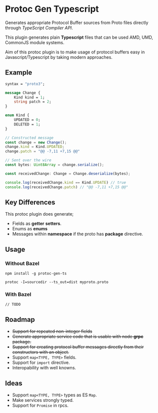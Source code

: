 # Protoc Gen Typescript

Generates appropriate Protocol Buffer sources from Proto files directly through _TypeScript Compiler API_.

This plugin generates plain **Typescript** files that can be used AMD, UMD, CommonJS module systems.

Aim of this protoc plugin is to make usage of protocol buffers easy in Javascript/Typescript by taking modern approaches.

## Example

```proto
syntax = "proto3";

message Change {
    Kind kind = 1;
    string patch = 2;
}

enum Kind {
    UPDATED = 0;
    DELETED = 1;
}
```


```typescript
// Constructed message
const change = new Change();
change.kind = Kind.UPDATED;
change.patch = "@@ -7,11 +7,15 @@"

// Sent over the wire
const bytes: Uint8Array = change.serialize();

const receivedChange: Change = Change.deserialize(bytes);

console.log(receivedChange.kind == Kind.UPDATE) // true
console.log(receivedChange.patch) // "@@ -7,11 +7,15 @@"

```


## Key Differences

This protoc plugin does generate;

- Fields as **getter** **setters**.
- Enums as **enums**
- Messages within **namespace** if the proto has **package** directive.


## Usage

### Without Bazel
```
npm install -g protoc-gen-ts

protoc -I=sourcedir --ts_out=dist myproto.proto
```
### With Bazel
```
// TODO
```

## Roadmap

- <s>Support for repeated non-integer fields</s>
- <s>Generate appropriate service code that is usable with node **grpc** package.</s>
- <s>Support for creating protocol buffer messages directly from their constructors with an object.</s>
- Support `map<TYPE, TYPE>` fields.
- Support for `import` directive.
- Interopability with well knowns.


## Ideas
- Support `map<TYPE, TYPE>` types as ES `Map`.
- Make services strongly typed.
- Support for `Promise` in rpcs.
